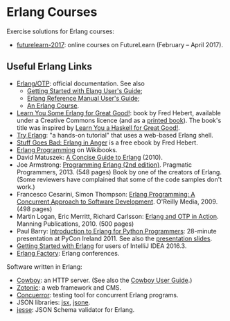 # Erlang Courses

Exercise solutions for Erlang courses:

* [futurelearn-2017](futurelearn-2017): online courses on FutureLearn (February – April 2017).

## Useful Erlang Links

* [Erlang/OTP](http://erlang.org/doc/index.html): official documentation. See also
  * [Getting Started with Elang User's Guide](http://erlang.org/doc/getting_started/users_guide.html);
  * [Erlang Reference Manual User's Guide](http://erlang.org/doc/reference_manual/users_guide.html);
  * [An Erlang Course](http://www.erlang.org/course).
* [Learn You Some Erlang for Great Good!](http://learnyousomeerlang.com/content): book by Fred Hebert,
  available under a Creative Commons licence (and as a [printed book](https://www.nostarch.com/erlang)).
  The book's title was inspired by [Learn You a Haskell for Great Good!](http://learnyouahaskell.com/).
* [Try Erlang](http://www.tryerlang.org/): "a hands-on tutorial" that uses a web-based Erlang shell.
* [Stuff Goes Bad: Erlang in Anger](http://www.erlang-in-anger.com/) is a free ebook by Fred Hebert.
* [Erlang Programming](https://en.wikibooks.org/wiki/Erlang_Programming) on Wikibooks.
* David Matuszek: [A Concise Guide to Erlang](http://www.cis.upenn.edu/~matuszek/General/ConciseGuides/concise-erlang.html) (2010).
* Joe Armstrong: [Programming Erlang (2nd edition)](https://pragprog.com/book/jaerlang2/programming-erlang). 
  Pragmatic Programmers, 2013. (548 pages) 
  Book by one of the creators of Erlang. (Some reviewers have complained that some of the code samples don't work.)
* Francesco Cesarini, Simon Thompson: [Erlang Programming: A Concurrent Approach to Software Development](http://shop.oreilly.com/product/9780596518189.do). O'Reilly Media, 2009. (498 pages)
* Martin Logan, Eric Merritt, Richard Carlsson: [Erlang and OTP in Action](https://www.manning.com/books/erlang-and-otp-in-action). Manning Publications, 2010. (500 pages) 
* Paul Barry: [Introduction to Erlang for Python Programmers](https://vimeo.com/32045208): 28-minute presentation at PyCon Ireland 2011. 
  See also the [presentation slides](http://paulbarry.itcarlow.ie/ErlangWebcast.pdf).
* [Getting Started with Erlang](https://www.jetbrains.com/help/idea/2016.3/getting-started-with-erlang.html) for users of IntelliJ IDEA 2016.3.
* [Erlang Factory](http://www.erlang-factory.com/): Erlang conferences.


Software written in Erlang:
* [Cowboy](https://github.com/ninenines/cowboy): an HTTP server. (See also the [Cowboy User Guide](https://ninenines.eu/docs/en/cowboy/2.0/guide/).)
* [Zotonic](https://github.com/zotonic/zotonic): a web framework and CMS.
* [Concuerror](https://github.com/parapluu/Concuerror): testing tool for concurrent Erlang programs.
* JSON libraries: [jsx](https://github.com/talentdeficit/jsx), [jsone](https://github.com/sile/jsone).
* [jesse](https://github.com/for-GET/jesse): JSON Schema validator for Erlang.

